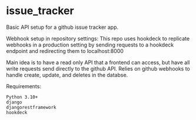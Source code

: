 # issue_tracker

Basic API setup for a github issue tracker app. 

Webhook setup in repository settings: 
This repo uses hookdeck to replicate webhooks in a production setting by sending requests to a hookdeck endpoint and redirecting them to localhost:8000

Main idea is to have a read only API that a frontend can access, but have all write requests send directly to the github API.
Relies on github webhooks to handle create, update, and deletes in the databse.

Requirements:
```
Python 3.10+
django 
djangorestframework
hookdeck
```
